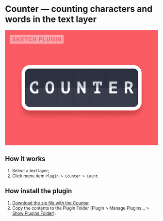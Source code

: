 # Counter — counting characters and words in the text layer


![Counter](/counter-sketch-plugin_volorf.gif)


## How it works
1. Select a text layer;
2. Click menu item ```Plugin > Counter > Count```.


## How install the plugin
1. [Download the zip file with the Counter](https://github.com/Volorf/Counter/archive/master.zip).
2. Copy the contents to the Plugin Folder (Plugin > Manage Plugins... > [Show Plugins Folder](http://frolovoleg.ru/images/sketch-plugin-folder.png)).
